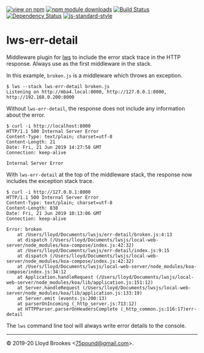 [![view on npm](https://img.shields.io/npm/v/lws-err-detail.svg)](https://www.npmjs.org/package/lws-err-detail)
[![npm module downloads](https://img.shields.io/npm/dt/lws-err-detail.svg)](https://www.npmjs.org/package/lws-err-detail)
[![Build Status](https://travis-ci.org/lwsjs/err-detail.svg?branch=master)](https://travis-ci.org/lwsjs/err-detail)
[![Dependency Status](https://badgen.net/david/dep/lwsjs/err-detail)](https://david-dm.org/lwsjs/err-detail)
[![js-standard-style](https://img.shields.io/badge/code%20style-standard-brightgreen.svg)](https://github.com/feross/standard)

# lws-err-detail

Middleware plugin for [lws](https://github.com/lwsjs/lws) to include the error stack trace in the HTTP response. Always use as the first middleware in the stack.

In this example, `broken.js` is a middleware which throws an exception.

```
$ lws --stack lws-err-detail broken.js
Listening on http://mba4.local:8000, http://127.0.0.1:8000, http://192.168.0.200:8000
```

Without `lws-err-detail`, the response does not include any information about the error.

```
$ curl -i http://localhost:8000
HTTP/1.1 500 Internal Server Error
Content-Type: text/plain; charset=utf-8
Content-Length: 21
Date: Fri, 21 Jun 2019 14:27:58 GMT
Connection: keep-alive

Internal Server Error
```

With `lws-err-detail` at the top of the middleware stack, the response now includes the exception stack trace.

```
$ curl -i http://127.0.0.1:8000
HTTP/1.1 500 Internal Server Error
Content-Type: text/plain; charset=utf-8
Content-Length: 838
Date: Fri, 21 Jun 2019 10:13:06 GMT
Connection: keep-alive

Error: broken
    at /Users/lloyd/Documents/lwsjs/err-detail/broken.js:4:13
    at dispatch (/Users/lloyd/Documents/lwsjs/local-web-server/node_modules/koa-compose/index.js:42:32)
    at /Users/lloyd/Documents/lwsjs/err-detail/index.js:9:15
    at dispatch (/Users/lloyd/Documents/lwsjs/local-web-server/node_modules/koa-compose/index.js:42:32)
    at /Users/lloyd/Documents/lwsjs/local-web-server/node_modules/koa-compose/index.js:34:12
    at Application.handleRequest (/Users/lloyd/Documents/lwsjs/local-web-server/node_modules/koa/lib/application.js:151:12)
    at Server.handleRequest (/Users/lloyd/Documents/lwsjs/local-web-server/node_modules/koa/lib/application.js:133:19)
    at Server.emit (events.js:200:13)
    at parserOnIncoming (_http_server.js:713:12)
    at HTTPParser.parserOnHeadersComplete (_http_common.js:116:17)err-detail
```

The `lws` command line tool will always write error details to the console.

* * *

&copy; 2019-20 Lloyd Brookes \<75pound@gmail.com\>.
